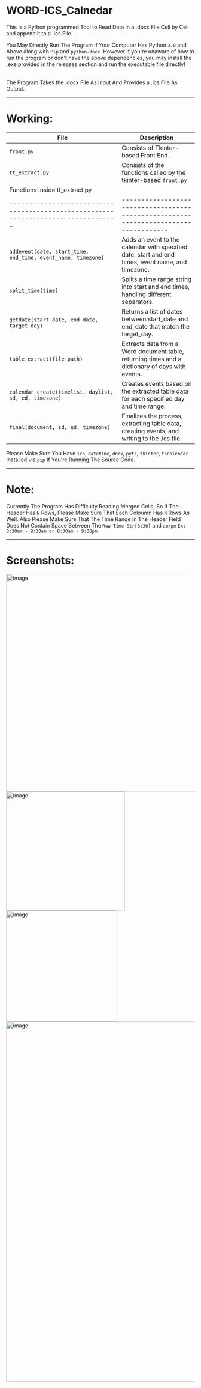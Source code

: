 # WORD-ICS_Calnedar
This is a Python programmed Tool to Read Data in a .docx File Cell by Cell and append it to a .ics File.<br />

You May Directly Run The Program If Your Computer Has Python `3.0` and Above along with `Pip` and `python-docx`. However if you're unaware of how to run the program or don't have the above dependencies, you may install the .exe provided in the releases section and run the executable file directly!<br /><br />

The Program Takes the .docx File As Input And Provides a .ics File As Output.<br />
- - - -

# Working: <br />

| File                | Description                                                                                        |
|---------------------|----------------------------------------------------------------------------------------------------|
| `front.py`          | Consists of Tkinter-based Front End.                                                              |
| `tt_extract.py`     | Consists of the functions called by the tkinter-based `front.py`|
| Functions Inside tt_extract.py                                               |                                                                                                    |
|----------------------------------------------------------------------------------|------------------------------------------------------------------------------------|
| `addevent(date, start_time, end_time, event_name, timezone)`                  | Adds an event to the calendar with specified date, start and end times, event name, and timezone.    |
| `split_time(time)`                                                           | Splits a time range string into start and end times, handling different separators.                   |
| `getdate(start_date, end_date, target_day)`                                 | Returns a list of dates between start_date and end_date that match the target_day.                    |
| `table_extract(file_path)`                                                   | Extracts data from a Word document table, returning times and a dictionary of days with events.       |
| `calendar_create(timelist, daylist, sd, ed, timezone)`                     | Creates events based on the extracted table data for each specified day and time range.              |
| `final(document, sd, ed, timezone)`                                         | Finalizes the process, extracting table data, creating events, and writing to the .ics file.          |


Please Make Sure You Have `ics`, `datetime`, `docx`, `pytz`, `tkinter`, `tkcalendar` Installed via `pip` If You're Running The Source Code.


- - - -

# Note:
Currently The Program Has Difficulty Reading Merged Cells, So If The Header Has `N` Rows, Please Make Sure That Each Coloumn Has `N` Rows As Well.
Also Please Make Sure That The Time Range In The Header Field Does Not Contain Space Between The `Raw Time Str[8:30]` and `am/pm` `Ex: 8:30am - 9:30am or 8:30am - 9:30pm`

- - - -

# Screenshots:

<img width="579" alt="image" src="https://github.com/shyaaaaaaam/Word-ICS_Calendar/assets/66993859/13a13eeb-2948-4986-8d76-b0fbd533cab0">
<img width="317" alt="image" src="https://github.com/shyaaaaaaam/Word-ICS_Calendar/assets/66993859/f6987a33-9696-405f-bc9f-9d68843af3cc">
<img width="296" alt="image" src="https://github.com/shyaaaaaaam/Word-ICS_Calendar/assets/66993859/6dbf5ac6-bce3-4c6b-9566-bc4f714276ea">
<img width="959" alt="image" src="https://github.com/shyaaaaaaam/Word-ICS_Calendar/assets/66993859/1bed5350-2b5b-4e18-b1a3-550b7ae016d2">
